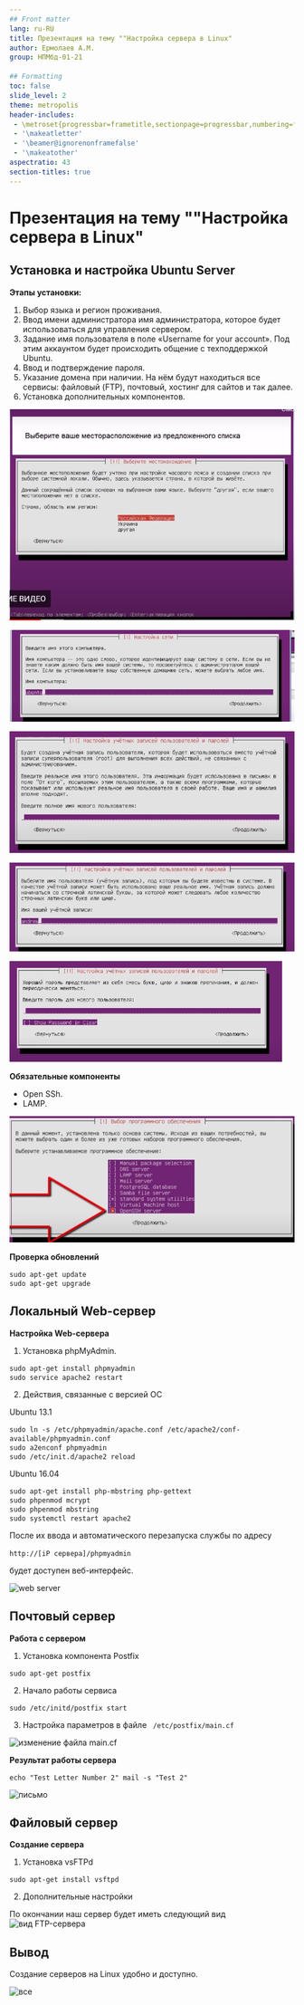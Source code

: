 ```yaml
---
## Front matter
lang: ru-RU
title: Презентация на тему ""Настройка сервера в Linux"
author: Ермолаев А.М.
group: НПМбд-01-21

## Formatting
toc: false
slide_level: 2
theme: metropolis
header-includes: 
 - \metroset{progressbar=frametitle,sectionpage=progressbar,numbering=fraction}
 - '\makeatletter'
 - '\beamer@ignorenonframefalse'
 - '\makeatother'
aspectratio: 43
section-titles: true
---
```


# Презентация на тему ""Настройка сервера в Linux"

## Установка и настройка Ubuntu Server

**Этапы установки:**
1) Выбор языка и регион проживания.
2) Ввод имени администратора имя администратора, которое будет использоваться для управления сервером.
3) Задание имя пользователя в поле «Username for your account». Под этим аккаунтом будет происходить общение с техподдержкой Ubuntu.
4) Ввод и подтверждение пароля.
5) Указание домена при наличии. На нём будут находиться все сервисы: файловый (FTP), почтовый, хостинг для сайтов и так далее.
6) Установка дополнительных компонентов.

![выбор региона](u1.png)

![имя компьютера](u2.png)

![полное имя пользователя](u3.png)

![ввод учетной записи](u4.png)

![ввод пароля](u5.png)


**Обязательные компоненты**
- Open SSh. 
- LAMP. 

![выбор компонентов](u6.png)

**Проверка обновлений**
```
sudo apt-get update
sudo apt-get upgrade
 ```

 ## Локальный Web-сервер
 **Настройка Web-сервера**
 1) Установка phpMyAdmin. 
```
sudo apt-get install phpmyadmin
sudo service apache2 restart
```

2) Действия, связанные с версией ОС

Ubuntu 13.1
```
sudo ln -s /etc/phpmyadmin/apache.conf /etc/apache2/conf-available/phpmyadmin.conf
sudo a2enconf phpmyadmin
sudo /etc/init.d/apache2 reload
```
Ubuntu 16.04
```
sudo apt-get install php-mbstring php-gettext
sudo phpenmod mcrypt
sudo phpenmod mbstring
sudo systemctl restart apache2
```
После их ввода и автоматического перезапуска службы по адресу 

```http://[iP сервера]/phpmyadmin``` 

будет доступен веб-интерфейс.

![web server](u8.png)

## Почтовый сервер
**Работа с сервером**
1) Установка компонента Postfix
 ```
 sudo apt-get postfix
 ```
2) Начало работы сервиса
```
sudo /etc/initd/postfix start
```
3) Настройка параметров в файле ``` /etc/postfix/main.cf```

![изменение файла main.cf](u9.png)

**Результат работы сервера**
```
echo "Test Letter Number 2" mail -s "Test 2"
```

![письмо](u10.png)

## Файловый сервер
**Создание сервера**

1) Установка vsFTPd

```
sudo apt-get install vsftpd
```

2) Дополнительные настройки


По окончании наш сервер будет иметь следующий вид
![вид FTP-сервера](u11.png)

## Вывод
Создание серверов на Linux удобно и доступно.

![все](https://avatars.mds.yandex.net/i?id=d1c28bf84c1cb6ade8b52f20b405ecea-5476563-images-thumbs&n=13)